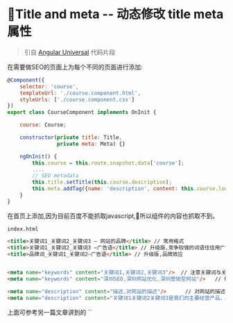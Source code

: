 # Title and meta  -- 动态修改 title meta 属性   

> 引自 [Angular Universal](https://blog.angular-university.io/angular-universal/) 代码片段  


在需要做SEO的页面上为每个不同的页面进行添加:

```js
@Component({
    selector: 'course',
    templateUrl: './course.component.html',
    styleUrls: ['./course.component.css']
})
export class CourseComponent implements OnInit {

    course: Course;

    constructor(private title: Title,
                private meta: Meta) {}

    ngOnInit() {
        this.course = this.route.snapshot.data['course'];
        ....
        // SEO metadata
        this.title.setTitle(this.course.description);
        this.meta.addTag({name: 'description', content: this.course.longDescription});
    }
}
```



在首页上添加,因为目前百度不能抓取javascript,所以组件的内容也抓取不到。

`index.html`

```html
<title>关键词1_关键词2_关键词3 – 网站的品牌</title> // 常用格式
<title>关键词1_关键词2_关键词3 –广告语</title> // 升级版,竞争较强的词语往往用广告语来吸引点击
<title>品牌词_关键词1_关键词2–广告语</title> // 升级版,品牌效应


<meta name="keywords" content="关键词1,关键词2,关键词3"/>  // 注意关键词与关键词之间用英文(半角)的逗号隔开，目标关键词设置在3个左右最佳。
<meta name="keywords" content="深圳SEO,深圳网站优化,深圳营销型网站"/>   // 例子

<meta name="description" content="描述,对网站的描述"/>      // 对网站的描述
<meta name="description" content="关键词1关键词2关键词3是我们的主要经营产品，所以你需要1关键词2关键词3请联系（公司名称+联系电话）"/>      // 例子

```  

上面可参考另一篇文章讲到的 ``